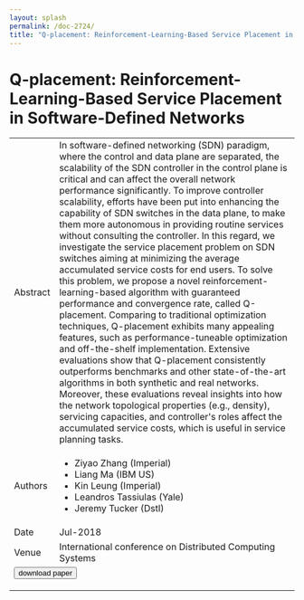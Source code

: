 ```yaml
---
layout: splash
permalink: /doc-2724/
title: "Q-placement: Reinforcement-Learning-Based Service Placement in Software-Defined Networks"
---
```


# Q-placement: Reinforcement-Learning-Based Service Placement in Software-Defined Networks

<table>
    <tbody>
    <tr>
        <td>Abstract</td>
        <td>In software-defined networking (SDN) paradigm, where the control and data plane are separated, the scalability of the SDN controller in the control plane is critical and can affect the overall network performance significantly. To improve controller scalability, efforts have been put into enhancing the capability of SDN switches in the data plane, to make them more autonomous in providing routine services without consulting the controller. In this regard, we investigate the service placement problem on SDN switches aiming at minimizing the average accumulated service costs for end users. To solve this problem, we propose a novel reinforcement-learning-based algorithm with guaranteed performance and convergence rate, called Q-placement. Comparing to traditional optimization techniques, Q-placement exhibits many appealing features, such as performance-tuneable optimization and off-the-shelf implementation. Extensive evaluations show that Q-placement consistently outperforms benchmarks and other state-of-the-art algorithms in both synthetic and real networks. Moreover, these evaluations reveal insights into how the network topological properties (e.g., density), servicing capacities, and controller's roles affect the accumulated service costs, which is useful in service planning tasks.</td>
    </tr>
    <tr>
        <td>Authors</td>
        <td>
            <ul>
                <li>Ziyao Zhang (Imperial)</li>
                <li>Liang Ma (IBM US)</li>
                <li>Kin Leung (Imperial)</li>
                <li>Leandros Tassiulas (Yale)</li>
                <li>Jeremy Tucker (Dstl)</li>
            </ul>
        </td>
    </tr>
    <tr>
        <td>Date</td>
        <td>Jul-2018</td>
    </tr>
    <tr>
        <td>Venue</td>
        <td>International conference on Distributed Computing Systems</td>
    </tr>
        <tr>
            <td colspan="2">
                <form method="get" action="https://ibm.box.com/v/doc-2724-paper">
                    <button type="submit">download paper</button>
                </form>
            </td>
        </tr>
    </tbody>
</table>
